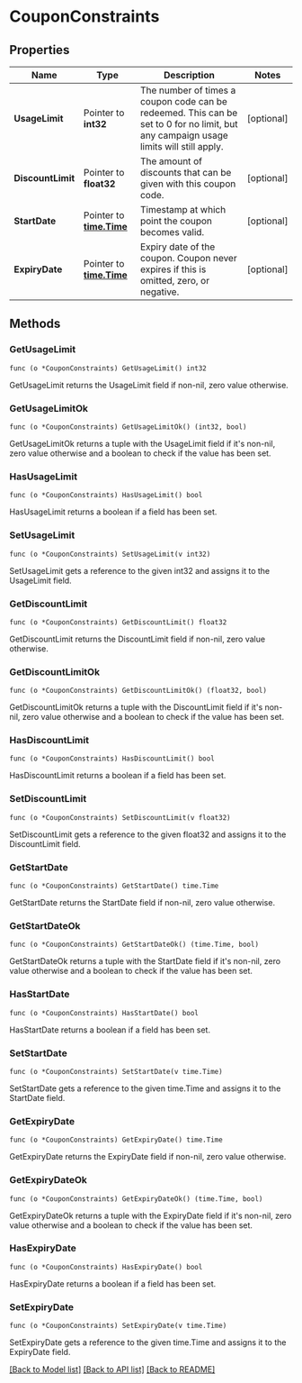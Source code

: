 # CouponConstraints

## Properties

Name | Type | Description | Notes
------------ | ------------- | ------------- | -------------
**UsageLimit** | Pointer to **int32** | The number of times a coupon code can be redeemed. This can be set to 0 for no limit, but any campaign usage limits will still apply.  | [optional] 
**DiscountLimit** | Pointer to **float32** | The amount of discounts that can be given with this coupon code.  | [optional] 
**StartDate** | Pointer to [**time.Time**](time.Time.md) | Timestamp at which point the coupon becomes valid. | [optional] 
**ExpiryDate** | Pointer to [**time.Time**](time.Time.md) | Expiry date of the coupon. Coupon never expires if this is omitted, zero, or negative. | [optional] 

## Methods

### GetUsageLimit

`func (o *CouponConstraints) GetUsageLimit() int32`

GetUsageLimit returns the UsageLimit field if non-nil, zero value otherwise.

### GetUsageLimitOk

`func (o *CouponConstraints) GetUsageLimitOk() (int32, bool)`

GetUsageLimitOk returns a tuple with the UsageLimit field if it's non-nil, zero value otherwise
and a boolean to check if the value has been set.

### HasUsageLimit

`func (o *CouponConstraints) HasUsageLimit() bool`

HasUsageLimit returns a boolean if a field has been set.

### SetUsageLimit

`func (o *CouponConstraints) SetUsageLimit(v int32)`

SetUsageLimit gets a reference to the given int32 and assigns it to the UsageLimit field.

### GetDiscountLimit

`func (o *CouponConstraints) GetDiscountLimit() float32`

GetDiscountLimit returns the DiscountLimit field if non-nil, zero value otherwise.

### GetDiscountLimitOk

`func (o *CouponConstraints) GetDiscountLimitOk() (float32, bool)`

GetDiscountLimitOk returns a tuple with the DiscountLimit field if it's non-nil, zero value otherwise
and a boolean to check if the value has been set.

### HasDiscountLimit

`func (o *CouponConstraints) HasDiscountLimit() bool`

HasDiscountLimit returns a boolean if a field has been set.

### SetDiscountLimit

`func (o *CouponConstraints) SetDiscountLimit(v float32)`

SetDiscountLimit gets a reference to the given float32 and assigns it to the DiscountLimit field.

### GetStartDate

`func (o *CouponConstraints) GetStartDate() time.Time`

GetStartDate returns the StartDate field if non-nil, zero value otherwise.

### GetStartDateOk

`func (o *CouponConstraints) GetStartDateOk() (time.Time, bool)`

GetStartDateOk returns a tuple with the StartDate field if it's non-nil, zero value otherwise
and a boolean to check if the value has been set.

### HasStartDate

`func (o *CouponConstraints) HasStartDate() bool`

HasStartDate returns a boolean if a field has been set.

### SetStartDate

`func (o *CouponConstraints) SetStartDate(v time.Time)`

SetStartDate gets a reference to the given time.Time and assigns it to the StartDate field.

### GetExpiryDate

`func (o *CouponConstraints) GetExpiryDate() time.Time`

GetExpiryDate returns the ExpiryDate field if non-nil, zero value otherwise.

### GetExpiryDateOk

`func (o *CouponConstraints) GetExpiryDateOk() (time.Time, bool)`

GetExpiryDateOk returns a tuple with the ExpiryDate field if it's non-nil, zero value otherwise
and a boolean to check if the value has been set.

### HasExpiryDate

`func (o *CouponConstraints) HasExpiryDate() bool`

HasExpiryDate returns a boolean if a field has been set.

### SetExpiryDate

`func (o *CouponConstraints) SetExpiryDate(v time.Time)`

SetExpiryDate gets a reference to the given time.Time and assigns it to the ExpiryDate field.


[[Back to Model list]](../README.md#documentation-for-models) [[Back to API list]](../README.md#documentation-for-api-endpoints) [[Back to README]](../README.md)


